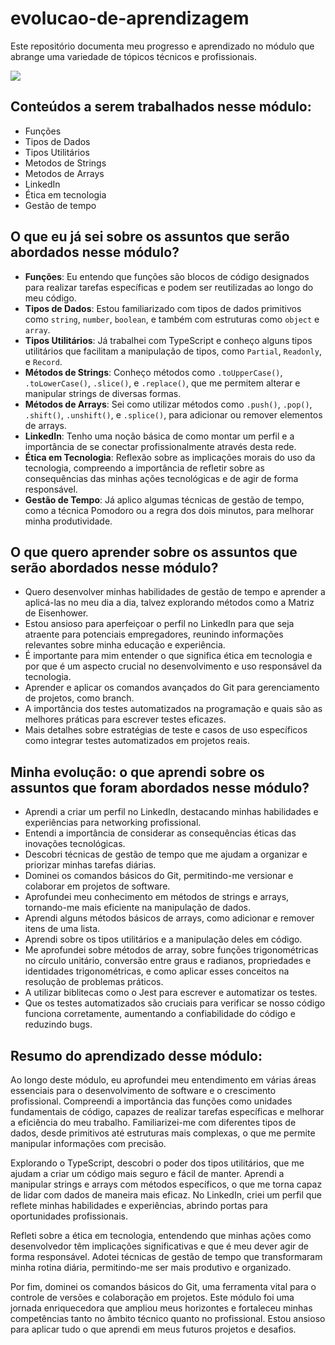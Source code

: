 # evolucao-de-aprendizagem

Este repositório documenta meu progresso e aprendizado no módulo que abrange uma variedade de tópicos técnicos e profissionais.

![](https://i.imgur.com/xG74tOh.png)

## Conteúdos a serem trabalhados nesse módulo:

- Funções
- Tipos de Dados
- Tipos Utilitários
- Metodos de Strings
- Metodos de Arrays
- LinkedIn
- Ética em tecnologia
- Gestão de tempo

## O que eu já sei sobre os assuntos que serão abordados nesse módulo?

- **Funções**: Eu entendo que funções são blocos de código designados para realizar tarefas específicas e podem ser reutilizadas ao longo do meu código.
- **Tipos de Dados**: Estou familiarizado com tipos de dados primitivos como `string`, `number`, `boolean`, e também com estruturas como `object` e `array`.
- **Tipos Utilitários**: Já trabalhei com TypeScript e conheço alguns tipos utilitários que facilitam a manipulação de tipos, como `Partial`, `Readonly`, e `Record`.
- **Métodos de Strings**: Conheço métodos como `.toUpperCase()`, `.toLowerCase()`, `.slice()`, e `.replace()`, que me permitem alterar e manipular strings de diversas formas.
- **Métodos de Arrays**: Sei como utilizar métodos como `.push()`, `.pop()`, `.shift()`, `.unshift()`, e `.splice()`, para adicionar ou remover elementos de arrays.
- **LinkedIn**: Tenho uma noção básica de como montar um perfil e a importância de se conectar profissionalmente através desta rede.
- **Ética em Tecnologia**: Reflexão sobre as implicações morais do uso da tecnologia, compreendo a importância de refletir sobre as consequências das minhas ações tecnológicas e de agir de forma responsável.
- **Gestão de Tempo**: Já aplico algumas técnicas de gestão de tempo, como a técnica Pomodoro ou a regra dos dois minutos, para melhorar minha produtividade.

## O que quero aprender sobre os assuntos que serão abordados nesse módulo?

- Quero desenvolver minhas habilidades de gestão de tempo e aprender a aplicá-las no meu dia a dia, talvez explorando métodos como a Matriz de Eisenhower.
- Estou ansioso para aperfeiçoar o perfil no LinkedIn para que seja atraente para potenciais empregadores, reunindo informações relevantes sobre minha educação e experiência.
- É importante para mim entender o que significa ética em tecnologia e por que é um aspecto crucial no desenvolvimento e uso responsável da tecnologia.
- Aprender e aplicar os comandos avançados do Git para gerenciamento de projetos, como branch.
- A importância dos testes automatizados na programação e quais são as melhores práticas para escrever testes eficazes.
- Mais detalhes sobre estratégias de teste e casos de uso específicos como integrar testes automatizados em projetos reais.

## Minha evolução: o que aprendi sobre os assuntos que foram abordados nesse módulo?

- Aprendi a criar um perfil no LinkedIn, destacando minhas habilidades e experiências para networking profissional.
- Entendi a importância de considerar as consequências éticas das inovações tecnológicas.
- Descobri técnicas de gestão de tempo que me ajudam a organizar e priorizar minhas tarefas diárias.
- Dominei os comandos básicos do Git, permitindo-me versionar e colaborar em projetos de software.
- Aprofundei meu conhecimento em métodos de strings e arrays, tornando-me mais eficiente na manipulação de dados.
- Aprendi alguns métodos básicos de arrays, como adicionar e remover itens de uma lista.
- Aprendi sobre os tipos utilitários e a manipulação deles em código.
- Me aprofundei sobre métodos de array, sobre funções trigonométricas no círculo unitário, conversão entre graus e radianos, propriedades e identidades trigonométricas, e como aplicar esses conceitos na resolução de problemas práticos.
- A utilizar biblitecas como o Jest para escrever e automatizar os testes.
- Que os testes automatizados são cruciais para verificar se nosso código funciona corretamente, aumentando a confiabilidade do código e reduzindo bugs.


## Resumo do aprendizado desse módulo:

Ao longo deste módulo, eu aprofundei meu entendimento em várias áreas essenciais para o desenvolvimento de software e o crescimento profissional. Compreendi a importância das funções como unidades fundamentais de código, capazes de realizar tarefas específicas e melhorar a eficiência do meu trabalho. Familiarizei-me com diferentes tipos de dados, desde primitivos até estruturas mais complexas, o que me permite manipular informações com precisão.

Explorando o TypeScript, descobri o poder dos tipos utilitários, que me ajudam a criar um código mais seguro e fácil de manter. Aprendi a manipular strings e arrays com métodos específicos, o que me torna capaz de lidar com dados de maneira mais eficaz. No LinkedIn, criei um perfil que reflete minhas habilidades e experiências, abrindo portas para oportunidades profissionais.

Refleti sobre a ética em tecnologia, entendendo que minhas ações como desenvolvedor têm implicações significativas e que é meu dever agir de forma responsável. Adotei técnicas de gestão de tempo que transformaram minha rotina diária, permitindo-me ser mais produtivo e organizado.

Por fim, dominei os comandos básicos do Git, uma ferramenta vital para o controle de versões e colaboração em projetos. Este módulo foi uma jornada enriquecedora que ampliou meus horizontes e fortaleceu minhas competências tanto no âmbito técnico quanto no profissional. Estou ansioso para aplicar tudo o que aprendi em meus futuros projetos e desafios.
